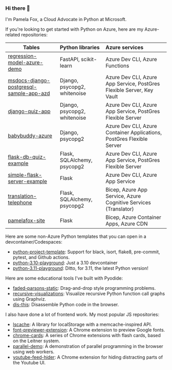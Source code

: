 ### Hi there 👋

I'm Pamela Fox, a Cloud Advocate in Python at Microsoft.

If you're looking to get started with Python on Azure, here are my Azure-related repositories:

| Tables        | Python libraries | Azure services  |
| ------------- |:-------------| :-----|
| [regression-model-azure-demo](https://github.com/pamelafox/regression-model-azure-demo)     | FastAPI, scikit-learn | Azure Dev CLI, Azure Functions 
| [msdocs-django-postgresql-sample-app-azd](https://github.com/pamelafox/msdocs-django-postgresql-sample-app-azd)     | Django, psycopg2, whitenoise     |   Azure Dev CLI, Azure App Service, PostGres Flexible Server, Key Vault |
| [django-quiz-app](https://github.com/pamelafox/django-quiz-app) | Django, psycopg2, whitenoise | Azure Dev CLI, Azure App Service, PostGres Flexible Server |
| [babybuddy-azure](https://github.com/pamelafox/babybuddy-azure) | Django, psycopg2 | Azure Dev CLI, Azure Container Applications, PostGres Flexible Server |
| [flask-db-quiz-example](https://github.com/pamelafox/flask-db-quiz-example) | Flask, SQLAlchemy, psycopg2      |   Azure Dev CLI, Azure App Service, PostGres Flexible Server |
| [simple-flask-server-example](https://github.com/pamelafox/simple-flask-server-example) | Flask | Azure Dev CLI, Azure App Service |
| [translation-telephone](https://github.com/pamelafox/translation-telephone) | Flask, SQLAlchemy, psycopg2 | Bicep, Azure App Service, Azure Cognitive Services (Translator) | 
| [pamelafox-site](https://github.com/pamelafox/pamelafox-site) | Flask | Bicep, Azure Container Apps, Azure CDN | 

Here are some non-Azure Python templates that you can open in a devcontainer/Codespaces:

* [python-project-template](https://github.com/pamelafox/python-project-template): Support for black, isort, flake8, pre-commit, pytest, and Github actions.
* [python-3.10-playground](https://github.com/pamelafox/python-3.10-playground): Just a 3.10 devcontainer
* [python-3.11-playground](https://github.com/pamelafox/python-3.11-playground): Ditto, for 3.11, the latest Python version!

Here are some educational tools I've built with Pyodide:

* [faded-parsons-static](https://github.com/pamelafox/faded-parsons-static): Drag-and-drop style programming problems.
* [recursive-visualizations](https://github.com/pamelafox/recursive-visualizations): Visualize recursive Python function call graphs using Graphviz.
* [dis-this](https://github.com/pamelafox/dis-this): Disassemble Python code in the browser.

I also have done a lot of frontend work. My most popular JS repositories:

* [lscache](https://github.com/pamelafox/lscache): A library for localStorage with a memcache-inspired API.
* [font-previewer-extension](https://github.com/pamelafox/font-previewer-extension): A Chrome extension to preview Google fonts.
* [chrome-cards](https://github.com/pamelafox/chrome-cards): A series of Chrome extensions with flash cards, based on the Leitner system.
* [parallel-demo](https://github.com/pamelafox/parallel-demo): A demonstration of parallel programming in the browser using web workers.
* [youtube-feed-hider](https://github.com/pamelafox/youtube-feed-hider): A Chrome extension for hiding distracting parts of the Youtube UI.

